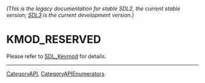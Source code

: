 ###### (This is the legacy documentation for stable SDL2, the current stable version; [SDL3](https://wiki.libsdl.org/SDL3/) is the current development version.)
# KMOD_RESERVED

Please refer to [SDL_Keymod](SDL_Keymod) for details.

----
[CategoryAPI](CategoryAPI), [CategoryAPIEnumerators](CategoryAPIEnumerators)

